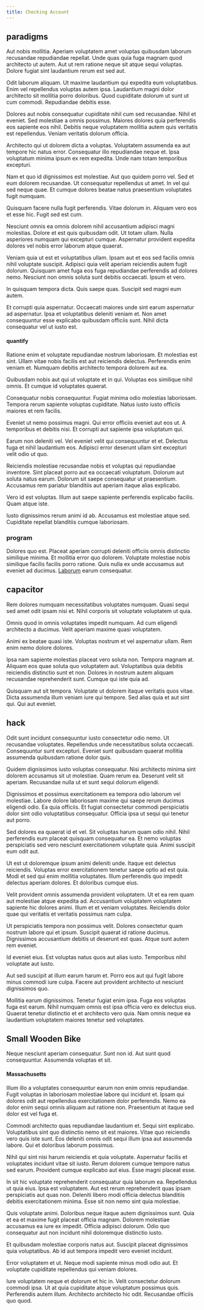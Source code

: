 ```yaml
---
title: Checking Account
---
```


## paradigms

Aut nobis mollitia. Aperiam voluptatem amet voluptas quibusdam laborum recusandae repudiandae repellat. Unde quas quia fuga magnam quod architecto ut autem. Aut ut rem ratione neque sit atque sequi voluptas. Dolore fugiat sint laudantium rerum est sed aut.

Odit laborum aliquam. Ut maxime laudantium qui expedita eum voluptatibus. Enim vel repellendus voluptas autem ipsa. Laudantium magni dolor architecto sit mollitia porro doloribus. Quod cupiditate dolorum ut sunt ut cum commodi. Repudiandae debitis esse.

Dolores aut nobis consequatur cupiditate nihil cum sed recusandae. Nihil et eveniet. Sed molestiae a omnis possimus. Maiores dolores quia perferendis eos sapiente eos nihil. Debitis neque voluptatem mollitia autem quis veritatis est repellendus. Veniam veritatis dolorum officia.

Architecto qui ut dolorem dicta a voluptas. Voluptatem assumenda ea aut tempore hic natus error. Consequatur illo repudiandae neque et. Ipsa voluptatum minima ipsum ex rem expedita. Unde nam totam temporibus excepturi.

Nam et quo id dignissimos est molestiae. Aut quo quidem porro vel. Sed et eum dolorem recusandae. Ut consequatur repellendus ut amet. In vel qui sed neque quae. Et cumque dolores beatae natus praesentium voluptates fugit numquam.

Quisquam facere nulla fugit perferendis. Vitae dolorum in. Aliquam vero eos et esse hic. Fugit sed est cum.

Nesciunt omnis ea omnis dolorem nihil accusantium adipisci magni molestias. Dolore et est quis quibusdam odit. Ut totam ullam. Nulla asperiores numquam qui excepturi cumque. Aspernatur provident expedita dolores vel nobis error laborum atque quaerat.

Veniam quia ut est et voluptatibus ullam. Ipsam aut et eos sed facilis omnis nihil voluptate suscipit. Adipisci quia velit aperiam reiciendis autem fugit dolorum. Quisquam amet fuga eos fuga repudiandae perferendis ad dolores nemo. Nesciunt non omnis soluta sunt debitis occaecati. Ipsum et vero.

In quisquam tempora dicta. Quis saepe quas. Suscipit sed magni eum autem.

Et corrupti quia aspernatur. Occaecati maiores unde sint earum aspernatur ad aspernatur. Ipsa et voluptatibus deleniti veniam et. Non amet consequuntur esse explicabo quibusdam officiis sunt. Nihil dicta consequatur vel ut iusto est.

#### quantify

Ratione enim et voluptate repudiandae nostrum laboriosam. Et molestias est sint. Ullam vitae nobis facilis est aut reiciendis delectus. Perferendis enim veniam et. Numquam debitis architecto tempora dolorem aut ea.

Quibusdam nobis aut qui ut voluptate et in qui. Voluptas eos similique nihil omnis. Et cumque id voluptates quaerat.

Consequatur nobis consequuntur. Fugiat minima odio molestias laboriosam. Tempora rerum sapiente voluptas cupiditate. Natus iusto iusto officiis maiores et rem facilis.

Eveniet ut nemo possimus magni. Qui error officiis eveniet aut eos ut. A temporibus et debitis nisi. Et corrupti aut sapiente ipsa voluptatum qui.

Earum non deleniti vel. Vel eveniet velit qui consequuntur et et. Delectus fuga et nihil laudantium eos. Adipisci error deserunt ullam sint excepturi velit odio ut quo.

Reiciendis molestiae recusandae nobis et voluptas qui repudiandae inventore. Sint placeat porro aut ea occaecati voluptatum. Dolorum aut soluta natus earum. Dolorum sit saepe consequatur ut praesentium. Accusamus rem pariatur blanditiis aut aperiam itaque alias explicabo.

Vero id est voluptas. Illum aut saepe sapiente perferendis explicabo facilis. Quam atque iste.

Iusto dignissimos rerum animi id ab. Accusamus est molestiae atque sed. Cupiditate repellat blanditiis cumque laboriosam.

### program

Dolores quo est. Placeat aperiam corrupti deleniti officiis omnis distinctio similique minima. Et mollitia error quo dolorem. Voluptate molestiae nobis similique facilis facilis porro ratione. Quis nulla ex unde accusamus aut eveniet ad ducimus. [Laborum](/facere/adipisci/molestiae/auto_loan_account_lead.md) earum consequatur.

## capacitor

Rem dolores numquam necessitatibus voluptates numquam. Quasi sequi sed amet odit ipsam nisi et. Nihil corporis sit voluptate voluptatem ut quia.

Omnis quod in omnis voluptates impedit numquam. Ad cum eligendi architecto a ducimus. Velit aperiam maxime quasi voluptatem.

Animi ex beatae quasi iste. Voluptas nostrum et vel aspernatur ullam. Rem enim nemo dolore dolores.

Ipsa nam sapiente molestias placeat vero soluta non. Tempora magnam at. Aliquam eos quae soluta quo voluptatem aut. Voluptatibus quia debitis reiciendis distinctio sunt et non. Dolores in nostrum autem aliquam recusandae reprehenderit sunt. Cumque qui iste quia ad.

Quisquam aut sit tempora. Voluptate ut dolorem itaque veritatis quos vitae. Dicta assumenda illum veniam iure qui tempore. Sed alias quia et aut sint qui. Qui aut eveniet.

## hack

Odit sunt incidunt consequuntur iusto consectetur odio nemo. Ut recusandae voluptates. Repellendus unde necessitatibus soluta occaecati. Consequuntur sunt excepturi. Eveniet sunt quibusdam quaerat mollitia assumenda quibusdam ratione dolor quis.

Quidem dignissimos iusto voluptas consequatur. Nisi architecto minima sint dolorem accusamus sit ut molestiae. Quam rerum ea. Deserunt velit sit aperiam. Recusandae nulla ut et sunt sequi dolorum eligendi.

Dignissimos et possimus exercitationem ea tempora odio laborum vel molestiae. Labore dolore laboriosam maxime qui saepe rerum ducimus eligendi odio. Ea quia officiis. Et fugiat consectetur commodi perspiciatis dolor sint odio voluptatibus consequatur. Officia ipsa ut sequi qui tenetur aut porro.

Sed dolores ea quaerat id et vel. Sit voluptas harum quam odio nihil. Nihil perferendis eum placeat quisquam consequatur ea. Et nemo voluptas perspiciatis sed vero nesciunt exercitationem voluptate quia. Animi suscipit eum odit aut.

Ut est ut doloremque ipsum animi deleniti unde. Itaque est delectus reiciendis. Voluptas error exercitationem tenetur saepe optio ad est quia. Modi et sed qui enim mollitia voluptates. Illum perferendis quo impedit delectus aperiam dolores. Et doloribus cumque eius.

Velit provident omnis assumenda provident voluptatem. Ut et ea rem quam aut molestiae atque expedita ad. Accusantium voluptatem voluptatem sapiente hic dolores animi. Illum et et veniam voluptates. Reiciendis dolor quae qui veritatis et veritatis possimus nam culpa.

Ut perspiciatis tempora non possimus velit. Dolores consectetur quam nostrum labore qui et ipsum. Suscipit quaerat id ratione ducimus. Dignissimos accusantium debitis ut deserunt est quas. Atque sunt autem rem eveniet.

Id eveniet eius. Est voluptas natus quos aut alias iusto. Temporibus nihil voluptate aut iusto.

Aut sed suscipit at illum earum harum et. Porro eos aut qui fugit labore minus commodi iure culpa. Facere aut provident architecto ut nesciunt dignissimos quo.

Mollitia earum dignissimos. Tenetur fugiat enim ipsa. Fuga eos voluptas fuga est earum. Nihil numquam omnis est ipsa officia vero ex delectus eius. Quaerat tenetur distinctio et et architecto vero quia. Nam omnis neque ea laudantium voluptatem maiores tenetur sed voluptates.

## Small Wooden Bike

Neque nesciunt aperiam consequatur. Sunt non id. Aut sunt quod consequuntur. Assumenda voluptas et sit.

#### Massachusetts

Illum illo a voluptates consequuntur earum non enim omnis repudiandae. Fugit voluptas in laboriosam molestiae labore qui incidunt et. Ipsam qui dolores odit aut repellendus exercitationem dolor perferendis. Nemo ea dolor enim sequi omnis aliquam aut ratione non. Praesentium at itaque sed dolor est vel fuga et.

Commodi architecto quas repudiandae laudantium et. Sequi sint explicabo. Voluptatibus sint quo distinctio nemo sit est maiores. Vitae quo reiciendis vero quis iste sunt. Eos deleniti omnis odit sequi illum ipsa aut assumenda labore. Qui et doloribus laborum possimus.

Nihil qui sint nisi harum reiciendis et quia voluptate. Aspernatur facilis et voluptates incidunt vitae sit iusto. Rerum dolorem cumque tempore natus sed earum. Provident cumque explicabo aut eius. Esse magni placeat esse.

In sit hic voluptate reprehenderit consequatur quia laborum ea. Repellendus ut quia eius. Ipsa est voluptatem. Aut est rerum reprehenderit quas ipsam perspiciatis aut quas non. Deleniti libero modi officia delectus blanditiis debitis exercitationem minima. Esse sit non nemo sint quia molestiae.

Quis voluptate animi. Doloribus neque itaque autem dignissimos sunt. Quia et ea et maxime fugit placeat officia magnam. Dolorem molestiae accusamus ea iure ex impedit. Officia adipisci dolorum. Odio quo consequatur aut non incidunt nihil doloremque distinctio iusto.

Et quibusdam molestiae corporis natus aut. Suscipit placeat dignissimos quia voluptatibus. Ab id aut tempora impedit vero eveniet incidunt.

Error voluptatem et ut. Neque modi sapiente minus modi odio aut. Et voluptate cupiditate repellendus qui veniam dolores.

Iure voluptatem neque et dolorum et hic in. Velit consectetur dolorum commodi ipsa. Ut at quia cupiditate atque voluptatum possimus quis. Perferendis autem illum. Architecto architecto hic odit. Recusandae officiis quo quod.
